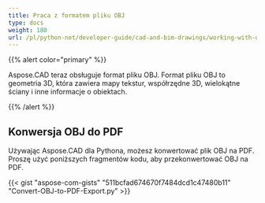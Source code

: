 ```yaml
---
title: Praca z formatem pliku OBJ
type: docs
weight: 180
url: /pl/python-net/developer-guide/cad-and-bim-drawings/working-with-obj-file-format/
---
```


{{% alert color="primary" %}}

Aspose.CAD teraz obsługuje format pliku OBJ. Format pliku OBJ to geometria 3D, która zawiera mapy tekstur, współrzędne 3D, wielokątne ściany i inne informacje o obiektach.

{{% /alert %}}

## **Konwersja OBJ do PDF**

Używając Aspose.CAD dla Pythona, możesz konwertować plik OBJ na PDF. Proszę użyć poniższych fragmentów kodu, aby przekonwertować OBJ na PDF.

{{< gist "aspose-com-gists" "511bcfad674670f7484dcd1c47480b11" "Convert-OBJ-to-PDF-Export.py" >}}
